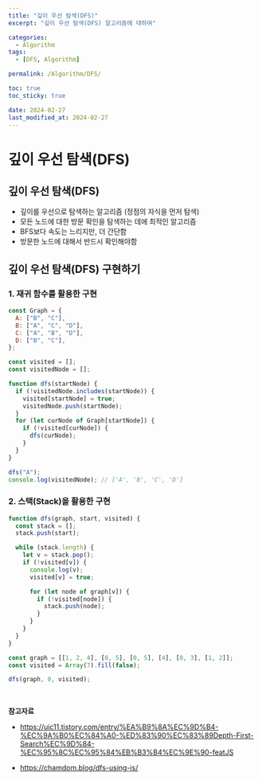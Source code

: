 ```yaml
---
title: "깊이 우선 탐색(DFS)"
excerpt: "깊이 우선 탐색(DFS) 알고리즘에 대하여"

categories:
  - Algorithm
tags:
  - [DFS, Algorithm]

permalink: /Algorithm/DFS/

toc: true
toc_sticky: true

date: 2024-02-27
last_modified_at: 2024-02-27
---
```


# 깊이 우선 탐색(DFS)

## 깊이 우선 탐색(DFS)

- 깊이를 우선으로 탐색하는 알고리즘 (정점의 자식을 먼저 탐색)
- 모든 노드에 대한 방문 확인을 탐색하는 데에 최적인 알고리즘
- BFS보다 속도는 느리지만, 더 간단함
- 방문한 노드에 대해서 반드시 확인해야함

## 깊이 우선 탐색(DFS) 구현하기

### 1. 재귀 함수를 활용한 구현

```js
const Graph = {
  A: ["B", "C"],
  B: ["A", "C", "D"],
  C: ["A", "B", "D"],
  D: ["B", "C"],
};

const visited = [];
const visitedNode = [];

function dfs(startNode) {
  if (!visitedNode.includes(startNode)) {
    visited[startNode] = true;
    visitedNode.push(startNode);
  }
  for (let curNode of Graph[startNode]) {
    if (!visited[curNode]) {
      dfs(curNode);
    }
  }
}

dfs("A");
console.log(visitedNode); // ['A', 'B', 'C', 'D']
```

### 2. 스택(Stack)을 활용한 구현

```js
function dfs(graph, start, visited) {
  const stack = [];
  stack.push(start);

  while (stack.length) {
    let v = stack.pop();
    if (!visited[v]) {
      console.log(v);
      visited[v] = true;

      for (let node of graph[v]) {
        if (!visited[node]) {
          stack.push(node);
        }
      }
    }
  }
}

const graph = [[1, 2, 4], [0, 5], [0, 5], [4], [0, 3], [1, 2]];
const visited = Array(7).fill(false);

dfs(graph, 0, visited);
```

<br/>

**참고자료**

- https://uic11.tistory.com/entry/%EA%B9%8A%EC%9D%B4-%EC%9A%B0%EC%84%A0-%ED%83%90%EC%83%89Depth-First-Search%EC%9D%84-%EC%95%8C%EC%95%84%EB%B3%B4%EC%9E%90-featJS

- https://chamdom.blog/dfs-using-js/

